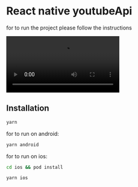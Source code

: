 # React native youtubeApi


for to run the project please follow the instructions


![youtubeApp](https://github.com/JordaoViktor/youtubeApp/blob/main/video-exemple.mov)

## Installation

```sh
yarn
```

for to run on android:

```sh
yarn android
```
for to run on ios:

```sh
cd ios && pod install
```

```sh
yarn ios
```


